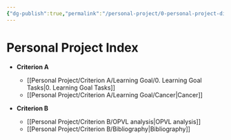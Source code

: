 ```yaml
---
{"dg-publish":true,"permalink":"/personal-project/0-personal-project-directory/","dgHomeLink":true,"dgPassFrontmatter":false}
---
```


# Personal Project Index
- **Criterion A**
	- [[Personal Project/Criterion A/Learning Goal/0. Learning Goal Tasks|0. Learning Goal Tasks]]
	- [[Personal Project/Criterion A/Learning Goal/Cancer|Cancer]]


- **Criterion B**
	- [[Personal Project/Criterion B/OPVL analysis|OPVL analysis]]
	- [[Personal Project/Criterion B/Bibliography|Bibliography]]